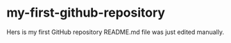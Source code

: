 # my-first-github-repository
Hers is my first GitHub repository 
README.md file was just edited  manually.
